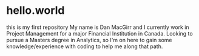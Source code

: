 # hello.world
this is my first repository
My name is Dan MacGirr and I currently work in Project Management for a major Financial Institution in Canada. Looking to pursue a Masters degree in Analytics, so I'm on here to gain some knowledge/experience with coding to help me along that path.

